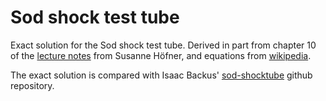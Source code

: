 # Sod shock test tube

Exact solution for the Sod shock test tube. Derived in part from chapter 10 of the [lecture notes](https://www.astro.uu.se/~hoefner/astro/teach/ch10.pdf) from Susanne Höfner, 
and equations from [wikipedia](https://en.wikipedia.org/wiki/Sod_shock_tube).

The exact solution is compared with Isaac Backus' [sod-shocktube](https://github.com/ibackus/sod-shocktube) github repository.
